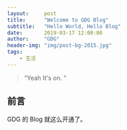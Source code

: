 ```yaml
---
layout:     post
title:      "Welcome to GDG Blog"
subtitle:   "Hello World, Hello Blog"
date:       2019-03-17 12:00:00
author:     "GDG"
header-img: "img/post-bg-2015.jpg"
tags:
    - 生活
---
```

> “Yeah It's on. ”


## 前言

GDG 的 Blog 就这么开通了。

